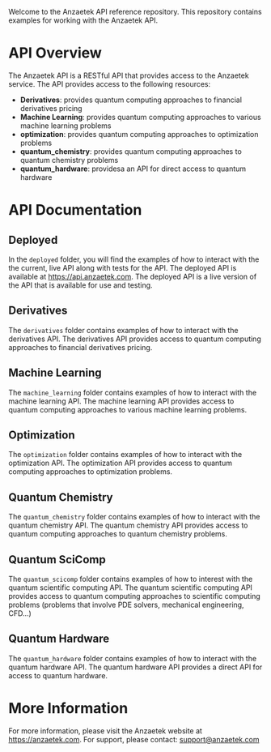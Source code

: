 Welcome to the Anzaetek API reference repository.  This repository contains examples for working with the Anzaetek API.  

# API Overview
The Anzaetek API is a RESTful API that provides access to the Anzaetek service.  The API provides access to the following resources:
- **Derivatives**: provides quantum computing approaches to financial derivatives pricing
- **Machine Learning**: provides quantum computing approaches to various machine learning problems
- **optimization**: provides quantum computing approaches to optimization problems
- **quantum_chemistry**: provides quantum computing approaches to quantum chemistry problems
- **quantum_hardware**: providesa an API for direct access to quantum hardware

# API Documentation

## Deployed
In the `deployed` folder, you will find the examples of how to interact with the the current, live API along with tests for the API.  The deployed API is available at https://api.anzaetek.com.  The deployed API is a live version of the API that is available for use and testing.

## Derivatives
The `derivatives` folder contains examples of how to interact with the derivatives API.  The derivatives API provides access to quantum computing approaches to financial derivatives pricing.

## Machine Learning
The `machine_learning` folder contains examples of how to interact with the machine learning API.  The machine learning API provides access to quantum computing approaches to various machine learning problems.

## Optimization
The `optimization` folder contains examples of how to interact with the optimization API.  The optimization API provides access to quantum computing approaches to optimization problems.

## Quantum Chemistry
The `quantum_chemistry` folder contains examples of how to interact with the quantum chemistry API.  The quantum chemistry API provides access to quantum computing approaches to quantum chemistry problems.

## Quantum SciComp
The `quantum_scicomp` folder contains examples of how to interest with the quantum scientific computing API.   The quantum scientific computing API provides access to quantum computing approaches to scientific computing problems (problems that involve PDE solvers, mechanical engineering, CFD...) 

## Quantum Hardware
The `quantum_hardware` folder contains examples of how to interact with the quantum hardware API.  The quantum hardware API provides a direct API for access to quantum hardware.

# More Information
For more information, please visit the Anzaetek website at https://anzaetek.com.  For support, please contact: support@anzaetek.com

